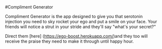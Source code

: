 #Compliment Generator

Compliment Generator is the app designed to give you that serotonin injection you need to sky rocket your ego and put a smile on your face. Your friends will notice a strut in your stride and they'll say "what's your secret?"

Direct them [here] (https://ego-boost.herokuapp.com/)and they too will receive the praise they need to make it through until happy hour.
